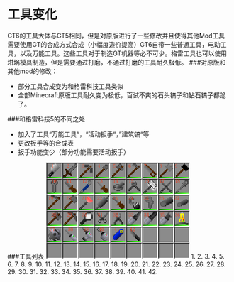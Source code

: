 # 工具变化
GT6的工具大体与GT5相同，但是对原版进行了一些修改并且使得其他Mod工具需要使用GT的合成方式合成（小幅度造价提高）GT6自带一些普通工具，电动工具，以及万能工具。这些工具对于制造GT机器等必不可少。格雷工具也可以使用坩埚模具制造，但是需要通过打磨，不通过打磨的工具耐久极低。
###对原版和其他mod的修改：
 - 部分工具合成变为和格雷科技工具类似
 - 全部Minecraft原版工具耐久变为极低，百试不爽的石头镐子和钻石镐子都跪了。
 
###和格雷科技5的不同之处
 - 加入了工具“万能工具“，“活动扳手“，”建筑镐“等
 - 更改扳手等的合成表
 - 扳手功能变少（部分功能需要活动扳手）
 
###工具列表
![](/assets/工具列表.png)
 1.
 2.
 3.
 4.
 5.
 6.
 7.
 8.
 9.
 10.
 11.
 12.
 13.
 14.
 15.
 16.
 17.
 18.
 19.
 20.
 21.
 22.
 23.
 24.
 25.
 26.
 27.
 28.
 29.
 30.
 31.
 32.
 33.
 34.
 35.
 36.
 37.
 38.
 39.
 40.
 41.
 42.
 